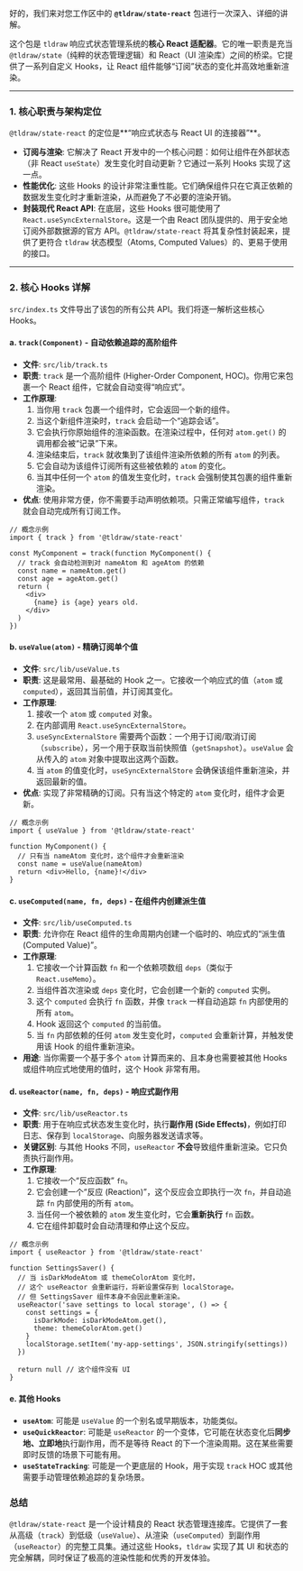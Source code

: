 好的，我们来对您工作区中的 **`@tldraw/state-react`** 包进行一次深入、详细的讲解。

这个包是 `tldraw` 响应式状态管理系统的**核心 React 适配器**。它的唯一职责是充当 `@tldraw/state`（纯粹的状态管理逻辑）和 React（UI 渲染库）之间的桥梁。它提供了一系列自定义 Hooks，让 React 组件能够“订阅”状态的变化并高效地重新渲染。

---

### **1. 核心职责与架构定位**

`@tldraw/state-react` 的定位是**“响应式状态与 React UI 的连接器”**。

- **订阅与渲染**: 它解决了 React 开发中的一个核心问题：如何让组件在外部状态（非 React `useState`）发生变化时自动更新？它通过一系列 Hooks 实现了这一点。
- **性能优化**: 这些 Hooks 的设计非常注重性能。它们确保组件只在它真正依赖的数据发生变化时才重新渲染，从而避免了不必要的渲染开销。
- **封装现代 React API**: 在底层，这些 Hooks 很可能使用了 `React.useSyncExternalStore`。这是一个由 React 团队提供的、用于安全地订阅外部数据源的官方 API。`@tldraw/state-react` 将其复杂性封装起来，提供了更符合 `tldraw` 状态模型（Atoms, Computed Values）的、更易于使用的接口。

---

### **2. 核心 Hooks 详解**

`src/index.ts` 文件导出了该包的所有公共 API。我们将逐一解析这些核心 Hooks。

#### **a. `track(Component)` - 自动依赖追踪的高阶组件**

- **文件**: `src/lib/track.ts`
- **职责**: `track` 是一个高阶组件 (Higher-Order Component, HOC)。你用它来包裹一个 React 组件，它就会自动变得“响应式”。
- **工作原理**:
  1.  当你用 `track` 包裹一个组件时，它会返回一个新的组件。
  2.  当这个新组件渲染时，`track` 会启动一个“追踪会话”。
  3.  它会执行你原始组件的渲染函数。在渲染过程中，任何对 `atom.get()` 的调用都会被“记录”下来。
  4.  渲染结束后，`track` 就收集到了该组件渲染所依赖的所有 `atom` 的列表。
  5.  它会自动为该组件订阅所有这些被依赖的 `atom` 的变化。
  6.  当其中任何一个 `atom` 的值发生变化时，`track` 会强制使其包裹的组件重新渲染。
- **优点**: 使用非常方便，你不需要手动声明依赖项。只需正常编写组件，`track` 就会自动完成所有订阅工作。

```tsx
// 概念示例
import { track } from '@tldraw/state-react'

const MyComponent = track(function MyComponent() {
  // track 会自动检测到对 nameAtom 和 ageAtom 的依赖
  const name = nameAtom.get()
  const age = ageAtom.get()
  return (
    <div>
      {name} is {age} years old.
    </div>
  )
})
```

#### **b. `useValue(atom)` - 精确订阅单个值**

- **文件**: `src/lib/useValue.ts`
- **职责**: 这是最常用、最基础的 Hook 之一。它接收一个响应式的值（`atom` 或 `computed`），返回其当前值，并订阅其变化。
- **工作原理**:
  1.  接收一个 `atom` 或 `computed` 对象。
  2.  在内部调用 `React.useSyncExternalStore`。
  3.  `useSyncExternalStore` 需要两个函数：一个用于订阅/取消订阅（`subscribe`），另一个用于获取当前快照值（`getSnapshot`）。`useValue` 会从传入的 `atom` 对象中提取出这两个函数。
  4.  当 `atom` 的值变化时，`useSyncExternalStore` 会确保该组件重新渲染，并返回最新的值。
- **优点**: 实现了非常精确的订阅。只有当这个特定的 `atom` 变化时，组件才会更新。

```tsx
// 概念示例
import { useValue } from '@tldraw/state-react'

function MyComponent() {
  // 只有当 nameAtom 变化时，这个组件才会重新渲染
  const name = useValue(nameAtom)
  return <div>Hello, {name}!</div>
}
```

#### **c. `useComputed(name, fn, deps)` - 在组件内创建派生值**

- **文件**: `src/lib/useComputed.ts`
- **职责**: 允许你在 React 组件的生命周期内创建一个临时的、响应式的“派生值 (Computed Value)”。
- **工作原理**:
  1.  它接收一个计算函数 `fn` 和一个依赖项数组 `deps`（类似于 `React.useMemo`）。
  2.  当组件首次渲染或 `deps` 变化时，它会创建一个新的 `computed` 实例。
  3.  这个 `computed` 会执行 `fn` 函数，并像 `track` 一样自动追踪 `fn` 内部使用的所有 `atom`。
  4.  Hook 返回这个 `computed` 的当前值。
  5.  当 `fn` 内部依赖的任何 `atom` 发生变化时，`computed` 会重新计算，并触发使用该 Hook 的组件重新渲染。
- **用途**: 当你需要一个基于多个 `atom` 计算而来的、且本身也需要被其他 Hooks 或组件响应式地使用的值时，这个 Hook 非常有用。

#### **d. `useReactor(name, fn, deps)` - 响应式副作用**

- **文件**: `src/lib/useReactor.ts`
- **职责**: 用于在响应式状态发生变化时，执行**副作用 (Side Effects)**，例如打印日志、保存到 `localStorage`、向服务器发送请求等。
- **关键区别**: 与其他 Hooks 不同，`useReactor` **不会**导致组件重新渲染。它只负责执行副作用。
- **工作原理**:
  1.  它接收一个“反应函数” `fn`。
  2.  它会创建一个“反应 (Reaction)”，这个反应会立即执行一次 `fn`，并自动追踪 `fn` 内部使用的所有 `atom`。
  3.  当任何一个被依赖的 `atom` 发生变化时，它会**重新执行** `fn` 函数。
  4.  它在组件卸载时会自动清理和停止这个反应。

```tsx
// 概念示例
import { useReactor } from '@tldraw/state-react'

function SettingsSaver() {
  // 当 isDarkModeAtom 或 themeColorAtom 变化时，
  // 这个 useReactor 会重新运行，将新设置保存到 localStorage。
  // 但 SettingsSaver 组件本身不会因此重新渲染。
  useReactor('save settings to local storage', () => {
    const settings = {
      isDarkMode: isDarkModeAtom.get(),
      theme: themeColorAtom.get()
    }
    localStorage.setItem('my-app-settings', JSON.stringify(settings))
  })

  return null // 这个组件没有 UI
}
```

#### **e. 其他 Hooks**

- **`useAtom`**: 可能是 `useValue` 的一个别名或早期版本，功能类似。
- **`useQuickReactor`**: 可能是 `useReactor` 的一个变体，它可能在状态变化后**同步地、立即地**执行副作用，而不是等待 React 的下一个渲染周期。这在某些需要即时反馈的场景下可能有用。
- **`useStateTracking`**: 可能是一个更底层的 Hook，用于实现 `track` HOC 或其他需要手动管理依赖追踪的复杂场景。

### **总结**

`@tldraw/state-react` 是一个设计精良的 React 状态管理连接库。它提供了一套从高级（`track`）到低级（`useValue`）、从渲染（`useComputed`）到副作用（`useReactor`）的完整工具集。通过这些 Hooks，`tldraw` 实现了其 UI 和状态的完全解耦，同时保证了极高的渲染性能和优秀的开发体验。
